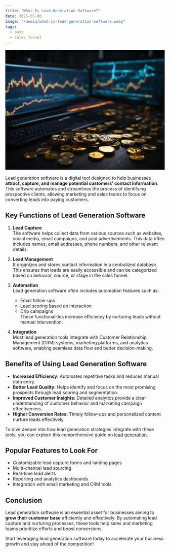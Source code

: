 ```yaml
---
title: "What Is Lead Generation Software?"
date: 2025-05-08
image: "/media/what-is-lead-generation-software.webp"
tags:
  - post
  - sales funnel
---
```


![What Is Lead Generation Software?](/media/what-is-lead-generation-software.webp)

Lead generation software is a digital tool designed to help businesses **attract, capture, and manage potential customers' contact information**. This software automates and streamlines the process of identifying prospective clients, allowing marketing and sales teams to focus on converting leads into paying customers.

## Key Functions of Lead Generation Software

1. **Lead Capture**  
   The software helps collect data from various sources such as websites, social media, email campaigns, and paid advertisements. This data often includes names, email addresses, phone numbers, and other relevant details.

2. **Lead Management**  
   It organizes and stores contact information in a centralized database. This ensures that leads are easily accessible and can be categorized based on behavior, source, or stage in the sales funnel.

3. **Automation**  
   Lead generation software often includes automation features such as:
   - Email follow-ups  
   - Lead scoring based on interaction  
   - Drip campaigns  
   These functionalities increase efficiency by nurturing leads without manual intervention.

4. **Integration**  
   Most lead generation tools integrate with Customer Relationship Management (CRM) systems, marketing platforms, and analytics software, enabling seamless data flow and better decision-making.

## Benefits of Using Lead Generation Software

- **Increased Efficiency:** Automates repetitive tasks and reduces manual data entry.  
- **Better Lead Quality:** Helps identify and focus on the most promising prospects through lead scoring and segmentation.  
- **Improved Customer Insights:** Detailed analytics provide a clear understanding of customer behavior and marketing campaign effectiveness.  
- **Higher Conversion Rates:** Timely follow-ups and personalized content nurture leads effectively.  

To dive deeper into how lead generation strategies integrate with these tools, you can explore this comprehensive guide on [lead generation](https://leadcraftr.com/posts/lead-generation/).

## Popular Features to Look For

- Customizable lead capture forms and landing pages  
- Multi-channel lead sourcing  
- Real-time lead alerts  
- Reporting and analytics dashboards  
- Integration with email marketing and CRM tools  

## Conclusion

Lead generation software is an essential asset for businesses aiming to **grow their customer base** efficiently and effectively. By automating lead capture and nurturing processes, these tools help sales and marketing teams prioritize efforts and boost conversions.

Start leveraging lead generation software today to accelerate your business growth and stay ahead of the competition!
